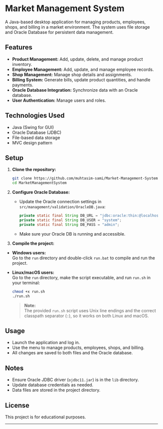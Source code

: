 # Market Management System

A Java-based desktop application for managing products, employees, shops, and billing in a market environment. The system uses file storage and Oracle Database for persistent data management.

## Features

- **Product Management:** Add, update, delete, and manage product inventory.
- **Employee Management:** Add, update, and manage employee records.
- **Shop Management:** Manage shop details and assignments.
- **Billing System:** Generate bills, update product quantities, and handle payments.
- **Oracle Database Integration:** Synchronize data with an Oracle database.
- **User Authentication:** Manage users and roles.

## Technologies Used

- Java (Swing for GUI)
- Oracle Database (JDBC)
- File-based data storage
- MVC design pattern

## Setup

1. **Clone the repository:**
    ```sh
    git clone https://github.com/muhtasim-sami/Market-Management-System
    cd MarketManagementSystem
    ```

2. **Configure Oracle Database:**
    - Update the Oracle connection settings in `src/management/validation/OracleDB.java`:
      ```java
      private static final String DB_URL = "jdbc:oracle:thin:@localhost:1521:XE";
      private static final String DB_USER = "system";
      private static final String DB_PASS = "admin";
      ```
    - Make sure your Oracle DB is running and accessible.

3. **Compile the project:**

- **Windows users:**  
  Go to the `run` directory and double-click `run.bat` to compile and run the project.

- **Linux/macOS users:**  
  Go to the `run` directory, make the script executable, and run `run.sh` in your terminal:
  ```sh
  chmod +x run.sh
  ./run.sh
  ```

  > **Note:**  
  > The provided `run.sh` script uses Unix line endings and the correct classpath separator (`:`), so it works on both Linux and macOS.


## Usage

- Launch the application and log in.
- Use the menu to manage products, employees, shops, and billing.
- All changes are saved to both files and the Oracle database.

## Notes

- Ensure Oracle JDBC driver (`ojdbc11.jar`) is in the `lib` directory.
- Update database credentials as needed.
- Data files are stored in the project directory.

## License

This project is for educational purposes.

---

